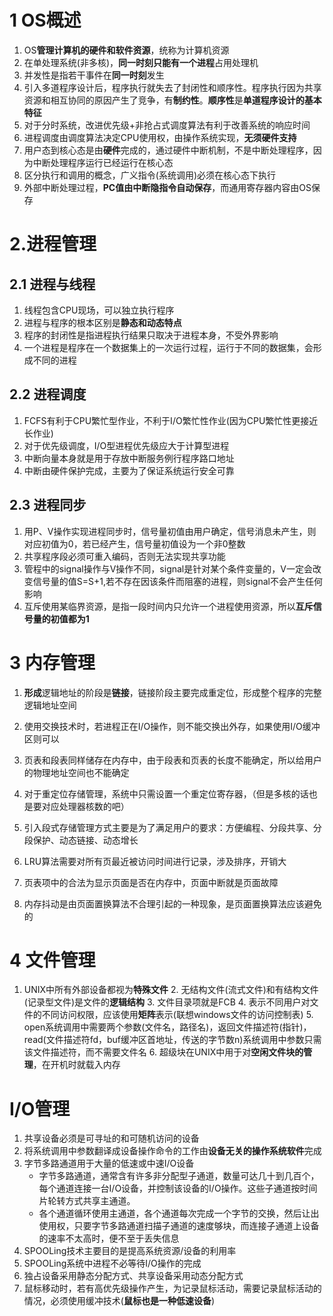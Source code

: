 # 1 OS概述

1. OS**管理计算机的硬件和软件资源**，统称为计算机资源
2. 在单处理系统(非多核)，**同一时刻只能有一个进程**占用处理机
3. 并发性是指若干事件在**同一时刻**发生
4. 引入多道程序设计后，程序执行就失去了封闭性和顺序性。程序执行因为共享资源和相互协同的原因产生了竞争，有**制约性**。**顺序性**是**单道程序设计的基本特征**
5. 对于分时系统，改进优先级+非抢占式调度算法有利于改善系统的响应时间
6. 进程调度由调度算法决定CPU使用权，由操作系统实现，**无须硬件支持**
7. 用户态到核心态是由**硬件**完成的，通过硬件中断机制，不是中断处理程序，因为中断处理程序运行已经运行在核心态
8. 区分执行和调用的概念，广义指令(系统调用)必须在核心态下执行
9. 外部中断处理过程，**PC值由中断隐指令自动保存**，而通用寄存器内容由OS保存



# 2.进程管理

## 2.1 进程与线程

1. 线程包含CPU现场，可以独立执行程序
2. 进程与程序的根本区别是**静态和动态特点**
3. 程序的封闭性是指进程执行结果只取决于进程本身，不受外界影响
4. 一个进程是程序在一个数据集上的一次运行过程，运行于不同的数据集，会形成不同的进程



## 2.2 进程调度

1. FCFS有利于CPU繁忙型作业，不利于I/O繁忙性作业(因为CPU繁忙性更接近长作业)
2. 对于优先级调度，I/O型进程优先级应大于计算型进程
3. 中断向量本身就是用于存放中断服务例行程序路口地址
4. 中断由硬件保护完成，主要为了保证系统运行安全可靠



## 2.3 进程同步

1. 用P、V操作实现进程同步时，信号量初值由用户确定，信号消息未产生，则对应初值为0，若已经产生，信号量初值设为一个非0整数
2. 共享程序段必须可重入编码，否则无法实现共享功能
3. 管程中的signal操作与V操作不同，signal是针对某个条件变量的，V一定会改变信号量的值S=S+1,若不存在因该条件而阻塞的进程，则signal不会产生任何影响
4.  互斥使用某临界资源，是指一段时间内只允许一个进程使用资源，所以**互斥信号量的初值都为1**



# 3 内存管理

1. **形成**逻辑地址的阶段是**链接**，链接阶段主要完成重定位，形成整个程序的完整逻辑地址空间
2. 使用交换技术时，若进程正在I/O操作，则不能交换出外存，如果使用I/O缓冲区则可以
3. 页表和段表同样储存在内存中，由于段表和页表的长度不能确定，所以给用户的物理地址空间也不能确定
4. 对于重定位存储管理，系统中只需设置一个重定位寄存器，（但是多核的话也是要对应处理器核数的吧）
5. 引入段式存储管理方式主要是为了满足用户的要求：方便编程、分段共享、分段保护、动态链接、动态增长

6. LRU算法需要对所有页最近被访问时间进行记录，涉及排序，开销大
7. 页表项中的合法为显示页面是否在内存中，页面中断就是页面故障
8. 内存抖动是由页面置换算法不合理引起的一种现象，是页面置换算法应该避免的



# 4 文件管理

1. UNIX中所有外部设备都视为**特殊文件**
 	2. 无结构文件(流式文件)和有结构文件(记录型文件)是文件的**逻辑结构**
 	3. 文件目录项就是FCB
 	4. 表示不同用户对文件的不同访问权限，应该使用**矩阵**表示(联想windows文件的访问控制表)
 	5. open系统调用中需要两个参数(文件名，路径名)，返回文件描述符(指针)，read(文件描述符fd，buf缓冲区首地址，传送的字节数n)系统调用中参数只需该文件描述符，而不需要文件名
 	6. 超级块在UNIX中用于对**空闲文件块的管理**，在开机时就载入内存



# I/O管理

1. 共享设备必须是可寻址的和可随机访问的设备
2. 将系统调用中参数翻译成设备操作命令的工作由**设备无关的操作系统软件**完成
3. 字节多路通道用于大量的低速或中速I/O设备
    - 字节多路通道，通常含有许多非分配型子通道，数量可达几十到几百个，每个通道连接一台I/O设备，并控制该设备的I/O操作。这些子通道按时间片轮转方式共享主通道。
    - 各个通道循环使用主通道，各个通道每次完成一个字节的交换，然后让出使用权，只要字节多路通道扫描子通道的速度够块，而连接子通道上设备的速率不太高时，便不至于丢失信息
4. SPOOLing技术主要目的是提高系统资源/设备的利用率
5. SPOOLing系统中进程不必等待I/O操作的完成
6. 独占设备采用静态分配方式、共享设备采用动态分配方式
7. 鼠标移动时，若有高优先级操作产生，为记录鼠标活动，需要记录鼠标活动的情况，必须使用缓冲技术(**鼠标也是一种低速设备**)